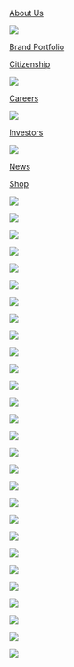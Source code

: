 [](https://corporate.mattel.com/)

[About Us](https://corporate.mattel.com/about-us)

![](https://cdn.builder.io/api/v1/pixel?apiKey=8be5a791274f462fa36ba4e5344b7513)

[Brand Portfolio](https://corporate.mattel.com/brand-portfolio)

[Citizenship](https://corporate.mattel.com/citizenship)﻿

![](https://cdn.builder.io/api/v1/pixel?apiKey=8be5a791274f462fa36ba4e5344b7513)

[Careers](https://corporate.mattel.com/careers)

![](https://cdn.builder.io/api/v1/pixel?apiKey=8be5a791274f462fa36ba4e5344b7513)

[Investors](https://investors.mattel.com/overview/default.aspx)

![](https://cdn.builder.io/api/v1/pixel?apiKey=8be5a791274f462fa36ba4e5344b7513)

[News](https://corporate.mattel.com/news)

[Shop](https://shop.mattel.com/)

![](https://cdn.builder.io/api/v1/pixel?apiKey=8be5a791274f462fa36ba4e5344b7513)

![](https://cdn.builder.io/api/v1/pixel?apiKey=8be5a791274f462fa36ba4e5344b7513)

![](https://cdn.builder.io/api/v1/pixel?apiKey=8be5a791274f462fa36ba4e5344b7513)

![](https://cdn.builder.io/api/v1/pixel?apiKey=8be5a791274f462fa36ba4e5344b7513)

![](https://cdn.builder.io/api/v1/pixel?apiKey=8be5a791274f462fa36ba4e5344b7513)

![](https://cdn.builder.io/api/v1/pixel?apiKey=8be5a791274f462fa36ba4e5344b7513)

![](https://cdn.builder.io/api/v1/pixel?apiKey=8be5a791274f462fa36ba4e5344b7513)

![](https://cdn.builder.io/api/v1/pixel?apiKey=8be5a791274f462fa36ba4e5344b7513)

![](https://cdn.builder.io/api/v1/pixel?apiKey=8be5a791274f462fa36ba4e5344b7513)

![](https://cdn.builder.io/api/v1/pixel?apiKey=8be5a791274f462fa36ba4e5344b7513)

![](https://cdn.builder.io/api/v1/pixel?apiKey=8be5a791274f462fa36ba4e5344b7513)

![](https://cdn.builder.io/api/v1/pixel?apiKey=8be5a791274f462fa36ba4e5344b7513)

![](https://cdn.builder.io/api/v1/pixel?apiKey=8be5a791274f462fa36ba4e5344b7513)

![](https://cdn.builder.io/api/v1/pixel?apiKey=8be5a791274f462fa36ba4e5344b7513)

![](https://cdn.builder.io/api/v1/pixel?apiKey=8be5a791274f462fa36ba4e5344b7513)

![](https://cdn.builder.io/api/v1/pixel?apiKey=8be5a791274f462fa36ba4e5344b7513)

![](https://cdn.builder.io/api/v1/pixel?apiKey=8be5a791274f462fa36ba4e5344b7513)

![](https://cdn.builder.io/api/v1/pixel?apiKey=8be5a791274f462fa36ba4e5344b7513)

![](https://cdn.builder.io/api/v1/pixel?apiKey=8be5a791274f462fa36ba4e5344b7513)

![](https://cdn.builder.io/api/v1/pixel?apiKey=8be5a791274f462fa36ba4e5344b7513)

![](https://cdn.builder.io/api/v1/pixel?apiKey=8be5a791274f462fa36ba4e5344b7513)

![](https://cdn.builder.io/api/v1/pixel?apiKey=8be5a791274f462fa36ba4e5344b7513)

![](https://cdn.builder.io/api/v1/pixel?apiKey=8be5a791274f462fa36ba4e5344b7513)

![](https://cdn.builder.io/api/v1/pixel?apiKey=8be5a791274f462fa36ba4e5344b7513)

![](https://cdn.builder.io/api/v1/pixel?apiKey=8be5a791274f462fa36ba4e5344b7513)

![](https://cdn.builder.io/api/v1/pixel?apiKey=8be5a791274f462fa36ba4e5344b7513)

![](https://cdn.builder.io/api/v1/pixel?apiKey=8be5a791274f462fa36ba4e5344b7513)

![](https://cdn.builder.io/api/v1/pixel?apiKey=8be5a791274f462fa36ba4e5344b7513)
